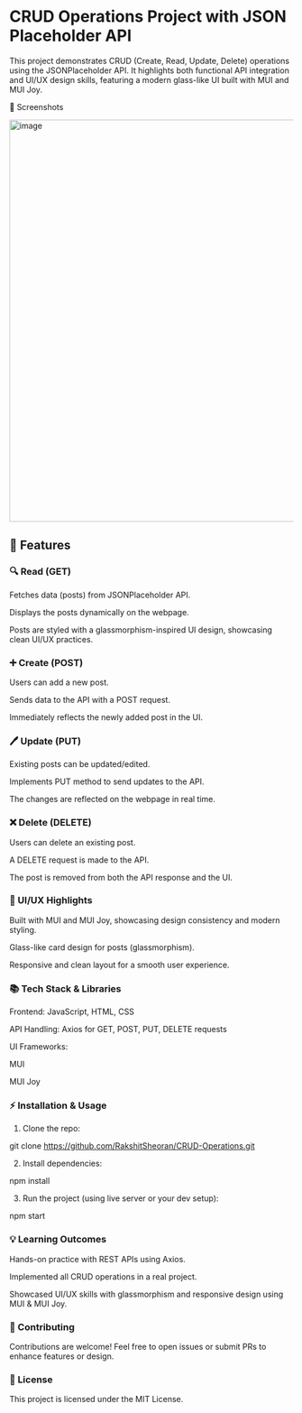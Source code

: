 # CRUD Operations Project with JSON Placeholder API

This project demonstrates CRUD (Create, Read, Update, Delete) operations using the JSONPlaceholder
 API. It highlights both functional API integration and UI/UX design skills, featuring a modern glass-like UI built with MUI and MUI Joy.

📸 Screenshots

<img width="1578" height="713" alt="image" src="https://github.com/user-attachments/assets/d0967d12-cb23-494a-a29f-5e0e9cd54fd6" />

## 🚀 Features
### 🔍 Read (GET)

Fetches data (posts) from JSONPlaceholder API.

Displays the posts dynamically on the webpage.

Posts are styled with a glassmorphism-inspired UI design, showcasing clean UI/UX practices.

### ➕ Create (POST)

Users can add a new post.

Sends data to the API with a POST request.

Immediately reflects the newly added post in the UI.

### 🖊️ Update (PUT)

Existing posts can be updated/edited.

Implements PUT method to send updates to the API.

The changes are reflected on the webpage in real time.

### ❌ Delete (DELETE)

Users can delete an existing post.

A DELETE request is made to the API.

The post is removed from both the API response and the UI.

### 🎨 UI/UX Highlights

Built with MUI and MUI Joy, showcasing design consistency and modern styling.

Glass-like card design for posts (glassmorphism).

Responsive and clean layout for a smooth user experience.

### 📚 Tech Stack & Libraries

Frontend: JavaScript, HTML, CSS

API Handling: Axios
 for GET, POST, PUT, DELETE requests

UI Frameworks:

MUI

MUI Joy

### ⚡ Installation & Usage

1. Clone the repo:

git clone https://github.com/RakshitSheoran/CRUD-Operations.git

2. Install dependencies:

npm install

3. Run the project (using live server or your dev setup):

npm start


### 💡 Learning Outcomes

Hands-on practice with REST APIs using Axios.

Implemented all CRUD operations in a real project.

Showcased UI/UX skills with glassmorphism and responsive design using MUI & MUI Joy.

### 🤝 Contributing

Contributions are welcome! Feel free to open issues or submit PRs to enhance features or design.

### 📜 License

This project is licensed under the MIT License.
